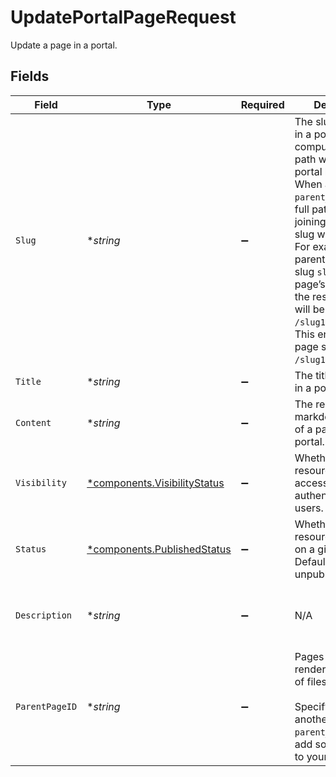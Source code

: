 # UpdatePortalPageRequest

Update a page in a portal.


## Fields

| Field                                                                                                                                                                                                                                                                                                                                                                                                  | Type                                                                                                                                                                                                                                                                                                                                                                                                   | Required                                                                                                                                                                                                                                                                                                                                                                                               | Description                                                                                                                                                                                                                                                                                                                                                                                            | Example                                                                                                                                                                                                                                                                                                                                                                                                |
| ------------------------------------------------------------------------------------------------------------------------------------------------------------------------------------------------------------------------------------------------------------------------------------------------------------------------------------------------------------------------------------------------------ | ------------------------------------------------------------------------------------------------------------------------------------------------------------------------------------------------------------------------------------------------------------------------------------------------------------------------------------------------------------------------------------------------------ | ------------------------------------------------------------------------------------------------------------------------------------------------------------------------------------------------------------------------------------------------------------------------------------------------------------------------------------------------------------------------------------------------------ | ------------------------------------------------------------------------------------------------------------------------------------------------------------------------------------------------------------------------------------------------------------------------------------------------------------------------------------------------------------------------------------------------------ | ------------------------------------------------------------------------------------------------------------------------------------------------------------------------------------------------------------------------------------------------------------------------------------------------------------------------------------------------------------------------------------------------------ |
| `Slug`                                                                                                                                                                                                                                                                                                                                                                                                 | **string*                                                                                                                                                                                                                                                                                                                                                                                              | :heavy_minus_sign:                                                                                                                                                                                                                                                                                                                                                                                     | The slug of a page in a portal, used to compute its full URL path within the portal hierarchy. <br/>When a page has a `parent_page_id`, its full path is built by joining the parent’s slug with its own. <br/>For example, if a parent page has the slug `slug1` and this page’s slug is `slug2`, the resulting path will be `/slug1/slug2`. <br/>This enables nested page structures like `/slug1/slug2/slug3`.<br/> | /my-page                                                                                                                                                                                                                                                                                                                                                                                               |
| `Title`                                                                                                                                                                                                                                                                                                                                                                                                | **string*                                                                                                                                                                                                                                                                                                                                                                                              | :heavy_minus_sign:                                                                                                                                                                                                                                                                                                                                                                                     | The title of a page in a portal.                                                                                                                                                                                                                                                                                                                                                                       | My Page                                                                                                                                                                                                                                                                                                                                                                                                |
| `Content`                                                                                                                                                                                                                                                                                                                                                                                              | **string*                                                                                                                                                                                                                                                                                                                                                                                              | :heavy_minus_sign:                                                                                                                                                                                                                                                                                                                                                                                     | The renderable markdown content of a page in a portal.                                                                                                                                                                                                                                                                                                                                                 | # Welcome to My Page                                                                                                                                                                                                                                                                                                                                                                                   |
| `Visibility`                                                                                                                                                                                                                                                                                                                                                                                           | [*components.VisibilityStatus](../../models/components/visibilitystatus.md)                                                                                                                                                                                                                                                                                                                            | :heavy_minus_sign:                                                                                                                                                                                                                                                                                                                                                                                     | Whether the resource is publicly accessible to non-authenticated users.                                                                                                                                                                                                                                                                                                                                | public                                                                                                                                                                                                                                                                                                                                                                                                 |
| `Status`                                                                                                                                                                                                                                                                                                                                                                                               | [*components.PublishedStatus](../../models/components/publishedstatus.md)                                                                                                                                                                                                                                                                                                                              | :heavy_minus_sign:                                                                                                                                                                                                                                                                                                                                                                                     | Whether the resource is visible on a given portal. Defaults to unpublished.                                                                                                                                                                                                                                                                                                                            | published                                                                                                                                                                                                                                                                                                                                                                                              |
| `Description`                                                                                                                                                                                                                                                                                                                                                                                          | **string*                                                                                                                                                                                                                                                                                                                                                                                              | :heavy_minus_sign:                                                                                                                                                                                                                                                                                                                                                                                     | N/A                                                                                                                                                                                                                                                                                                                                                                                                    | A custom page about developer portals                                                                                                                                                                                                                                                                                                                                                                  |
| `ParentPageID`                                                                                                                                                                                                                                                                                                                                                                                         | **string*                                                                                                                                                                                                                                                                                                                                                                                              | :heavy_minus_sign:                                                                                                                                                                                                                                                                                                                                                                                     | Pages may be rendered as a tree of files.<br/><br/>Specify the `id` of another page as the `parent_page_id` to add some hierarchy to your pages.<br/>                                                                                                                                                                                                                                                  | <nil>                                                                                                                                                                                                                                                                                                                                                                                                  |
